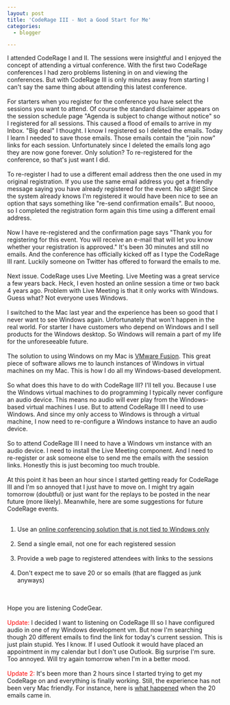 ```yaml
---
layout: post
title: 'CodeRage III - Not a Good Start for Me'
categories:
  - blogger

---
```


I attended CodeRage I and II. The sessions were insightful and I enjoyed the concept of attending a virtual conference. With the first two CodeRage conferences I had zero problems listening in on and viewing the conferences. But with CodeRage III is only minutes away from starting I can't say the same thing about attending this latest conference.<br /><br />For starters when you register for the conference you have select the sessions you want to attend. Of course the standard disclaimer appears on the session schedule page "Agenda is subject to change without notice" so I registered for all sessions. This caused a flood of emails to arrive in my Inbox. "Big deal" I thought. I know I registered so I deleted the emails.  Today I learn I needed to save those emails.  Those emails contain the "join now" links for each session.  Unfortunately since I deleted the emails long ago they are now gone forever.  Only solution?  To re-registered for the conference, so that's just want I did.<br /><br />To re-register I had to use a different email address then the one used in my original registration.  If you use the same email address you get a friendly message saying you have already registered for the event. No s#@t! Since the system already knows I'm registered it would have been nice to see an option that says something like "re-send confirmation emails". But noooo, so I completed the registration form again this time using a different email address.<br /><br />Now I have re-registered and the confirmation page says "Thank you for registering for this event. You will receive an e-mail that will let you know whether your registration is approved."  It's been 30 minutes and still no emails. And the conference has officially kicked off as I type the CodeRage III rant. Luckily someone on Twitter has offered to forward the emails to me. <br /><br />Next issue. CodeRage uses Live Meeting. Live Meeting was a great service a few years back. Heck, I even hosted an online session a time or two back 4 years ago. Problem with Live Meeting is that it only works with Windows. Guess what? Not everyone uses Windows. <br /><br />I switched to the Mac last year and the experience has been so good that I never want to see Windows again. Unfortunately that won't happen in the real world. For starter I have customers who depend on Windows and I sell products for the Windows desktop. So Windows will remain a part of my life for the unforeseeable future. <br /><br />The solution to using Windows on my Mac is <a href="http://vmware.com/mac">VMware Fusion</a>. This great piece of software allows me to launch instances of Windows in virtual machines on my Mac. This is how I do all my Windows-based development.<br /><br />So what does this have to do with CodeRage III?  I'll tell you.  Because I use the Windows virtual machines to do programming I typically never configure an audio device. This means no audio will ever play from the Windows-based virtual machines I use. But to attend CodeRage III I need to use Windows.  And since my only access to Windows is through a virtual machine, I now need to re-configure a Windows instance to have an audio device.<br /><br />So to attend CodeRage III I need to have a Windows vm instance with an audio device. I need to install the Live Meeting component.  And I need to re-register or ask someone else to send me the emails with the session links.  Honestly this is just becoming too much trouble.  <br /><br />At this point it has been an hour since I started getting ready for CodeRage III and I'm so annoyed that I just have to move on.  I might try again tomorrow (doubtful) or just want for the replays to be posted in the near future (more likely).  Meanwhile, here are some suggestions for future CodeRage events.<ol><br /><li>Use an <a href="http://gotomeeting.com">online conferencing solution that is not tied to Windows only</a></li><br /><li>Send a single email, not one for each registered session</li><br /><li>Provide a web page to registered attendees with links to the sessions</li><br /><li>Don't expect me to save 20 or so emails (that are flagged as junk anyways)</li><br /></ol><br />Hope you are listening CodeGear.<br /><br /><span style="color:red">Update:</span> I decided I want to listening on CodeRage III so I have configured audio in one of my Windows development vm. But now I'm searching though 20 different emails to find the link for today's current session. This is just plain stupid. Yes I know. If I used Outlook it would have placed an appointment in my calendar but I don't use Outlook. Big surprise I'm sure.  Too annoyed. Will try again tomorrow when I'm in a better mood.<br /><br /><span style="color:red">Update 2:</span> It's been more than 2 hours since I started trying to get my CodeRage on and everything is finally working. Still, the experience has not been very Mac friendly. For instance, here is <a href="http://skitch.com/kirbyt/7fap/ical">what happened</a> when the 20 emails came in.
